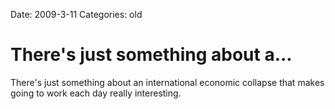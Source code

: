 Date: 2009-3-11
Categories: old

# There's just something about a...

There's just something about an international economic collapse that makes going to work each day really interesting.
